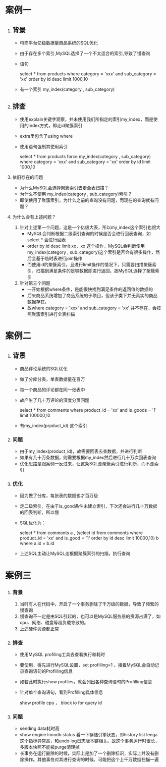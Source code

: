 # 案例一

1. ## 背景
   - 电商平台亿级数据量商品系统的SQL优化

   - 由于存在多个索引,MySQL选择了一个不太适合的索引,导致了慢查询

   - 语句

      select * from products where category = 'xxx' and sub_category = 'xx' order by id desc limit 1000,10

   - 有一个索引 my_index(category , sub_category)

2. ## 排查

   - 使用explain关键字观察，并未使用我们所指定的索引my_index，而是使用的index方式，即走id聚簇索引

   - extra里包含了using where

   - 使用语句强制其使用索引

      select * from products force my_index(category , sub_category) where category = 'xxx' and sub_category = 'xx' order by id limit 1000,10
   
3. 依旧存在的问题

   - 为什么MySQL会选择聚簇索引去走全表扫描？
   - 为什么不使用 my_index(category , sub_category)索引？
   - 即使使用了聚簇索引，为什么之前的查询没有问题，而现在的查询就有问题？

4. 为什么会有上述问题？

   1. 针对上述第一个问题，这是一个亿级大表，所以my_index这个索引也很大
      - MySQL会判断根据二级索引查询的时候是否会进行回表查询，如select * 会进行回表
      - order by id desc limit xx，xx 这个操作，MySQL会判断使用my_index(category , sub_category)这个索引是否会有很多操作，然后会基于临时表进行join操作
      - 而使用id的聚簇索引，且进行limit操作的情况下，只需要扫描聚簇索引，扫描到满足条件的足够数据即进行返回，故MySQL选择了聚簇索引
   2. 针对第三个问题
      - 一开始根据where条件，是能很快找到满足条件的返回值的数据的
      - 后来商品系统增加了商品系统的子项目，但该子类下并无真实的商品数据存在。
      - 故where category = 'xxx' and sub_category = 'xx' 并不存在，会按照聚簇索引进行全表扫描

# 案例二

1. ## 背景

   - 商品评论系统的SQL优化

   - 做了分库分表，单表数据量在百万

   - 每一个商品的评论都在同一张表中

   - 故产生了几十万评论的深度分页问题

     select * from comments where product_id = 'xx' and is_goods = '1' limit 100000,10

   - 有my_index(prpduct_id) 这个索引

2. ### 问题

   - 由于my_index(product_id)，故需要回表去查数据，并进行判断
   - 如果有几十万条数据，则需要根据my_index然后进行几十万次回表查询
   - 优化思路是跟案例一反过来，让这条SQL走聚簇索引进行判断，而不走索引

3. ### 优化

   - 因为做了分库，每张表的数据也才百万级

   - 走二级索引，在由于is_good条件未建立索引，下次还会进行几十万数据的回表判断，所以慢

   - SQL优化为：

     select * from commonts a , (select id from commonts where product_id = 'xx' and is_good = '1' order by id desc limit 10000,10) b where a.id = b.id

   - 上述SQL主动让MySQL走根据聚簇索引的扫描，执行查询

# 案例三

1. ### 背景

   1. 当时有人在代码中，开启了一个事务删除了千万级的数据，导致了频繁的慢查询
   2. 慢查询不一定是由SQL引起的，也可以是MySQL服务器的资源占满了，如cpu、网络、磁盘等超负载导致的。
   3. 上述硬件资源都正常

2. ### 排查

   - 使用MySQL profiling工具去查看执行和耗时

   - 要使用，得先进行MySQL设置，set profilling=1 ，接着MySQL会自动记录查询语句的Profilling信息

   - 如若此时执行show profiles，就会列出各种查询语句的Profilling信息

   - 针对单个查询语句，看到Profilling具体信息

     show profile cpu ， block io for query id

3. ### 问题

   - sending data耗时高
   - show engine Innodb status 看一下存储引擎状态，即history list lenga 这个指标异常高，和undo log日志版本链相关。故这个事务运行时很长，多版本快照不能被purge清理掉
   - 长事务在运行删除的时候，实际上是加了一个删除标识，实际上并没有删除操作。其他事务对其进行查询的时候，可能把这个上千万数据扫描一遍